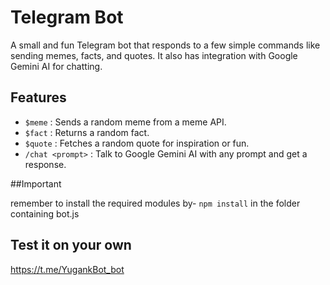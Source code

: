 # Telegram Bot

A small and fun Telegram bot that responds to a few simple commands like sending memes, facts, and quotes. It also has integration with Google Gemini AI for chatting.

## Features

- `$meme` : Sends a random meme from a meme API.
- `$fact` : Returns a random fact.
- `$quote` : Fetches a random quote for inspiration or fun.
- `/chat <prompt>` : Talk to Google Gemini AI with any prompt and get a response.

##Important

remember to install the required modules by-
```npm install``` in the folder containing bot.js

## Test it on your own
https://t.me/YugankBot_bot
